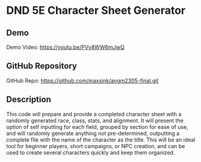 # DND 5E Character Sheet Generator

## Demo
Demo Video: https://youtu.be/PVy8WW6mJwQ 

## GitHub Repository
GitHub Repo: https://github.com/maxsink/angm2305-final.git

## Description
This code will prepare and provide a completed character sheet with a randomly generated race, class, stats, and alignment. It will present the option of self inputting for each field, grouped by section for ease of use, and will randomly generate anything not pre-determined, outputting a complete file with the name of the character as the title. This will be an ideal tool for beginner players, short campaigns, or NPC creation, and can be used to create several characters quickly and keep them organized.
